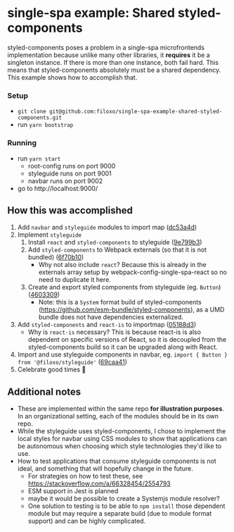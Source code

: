 # single-spa example: Shared styled-components

styled-components poses a problem in a single-spa microfrontends implementation because unlike many other libraries, it **requires** it be a singleton instance. If there is more than one instance, both fail hard. This means that styled-components absolutely must be a shared dependency. This example shows how to accomplish that.

### Setup

- `git clone git@github.com:filoxo/single-spa-example-shared-styled-components.git`
- run `yarn bootstrap`

### Running

- run `yarn start`
  - root-config runs on port 9000
  - styleguide runs on port 9001
  - navbar runs on port 9002
- go to http://localhost:9000/

## How this was accomplished

1. Add `navbar` and `styleguide` modules to import map ([dc53a4d](https://github.com/filoxo/single-spa-example-shared-styled-components/commit/dc53a4dca01fddad61f54bde0c5423a524dbdc89))
1. Implement `styleguide`
   1. Install `react` and `styled-components` to styleguide ([9e799b3](https://github.com/filoxo/single-spa-example-shared-styled-components/commit/9e799b3e1ebfc84939b32882f109df069c16ed1c))
   1. Add `styled-components` to Webpack externals (so that it is not bundled) ([6f70b10](https://github.com/filoxo/single-spa-example-shared-styled-components/commit/6f70b10b500a65e21dd9d49e2d8e08f7e8db9ef0))
      - Why not also include `react`? Because this is already in the externals array setup by webpack-config-single-spa-react so no need to duplicate it here. 
   1. Create and export styled components from styleguide (eg. `Button`) ([4603309](https://github.com/filoxo/single-spa-example-shared-styled-components/commit/4603309ee7a38d00caf8c62007bc83f3c7dbd882))
      - Note: this is a `System` format build of styled-components (https://github.com/esm-bundle/styled-components), as a UMD bundle does not have dependencies externalized.
1. Add `styled-components` and `react-is` to importmap ([05188d3](https://github.com/filoxo/single-spa-example-shared-styled-components/commit/05188d33ef99f1b7a1d73a875024fc7f1b02e9c7))
    - Why is `react-is` necessary? This is because react-is is also dependent on specific versions of React, so it is decoupled from the styled-components build so it can be upgraded along with React.
1. Import and use styleguide components in navbar, eg. `import { Button } from '@filoxo/styleguide'` ([69caa41](https://github.com/filoxo/single-spa-example-shared-styled-components/commit/69caa41709e309fe919dcde7ccee62b0618d9512))
1. Celebrate good times 🎉

## Additional notes

- These are implemented within the same repo **for illustration purposes**. In an organizational setting, each of the modules should be in its own repo.
- While the styleguide uses styled-components, I chose to implement the local styles for navbar using CSS modules to show that applications can be autonomous when choosing which style technologies they'd like to use.
- How to test applications that consume styleguide components is not ideal, and something that will hopefully change in the future.
  - For strategies on how to test these, see https://stackoverflow.com/a/66328454/2554793 
  - ESM support in Jest is planned
  - maybe it would be possible to create a Systemjs module resolver?
  - One solution to testing is to be able to `npm install` those dependent module but may require a separate build (due to module format support) and can be highly complicated.
